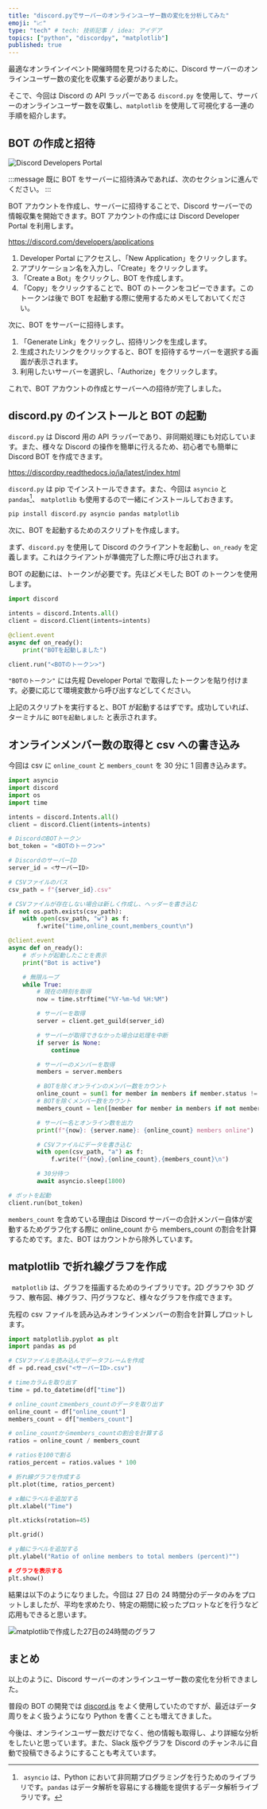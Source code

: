 ```yaml
---
title: "discord.pyでサーバーのオンラインユーザー数の変化を分析してみた"
emoji: "📈"
type: "tech" # tech: 技術記事 / idea: アイデア
topics: ["python", "discordpy", "matplotlib"]
published: true
---
```


最適なオンラインイベント開催時間を見つけるために、Discord サーバーのオンラインユーザー数の変化を収集する必要がありました。

そこで、今回は Discord の API ラッパーである `discord.py` を使用して、サーバーのオンラインユーザー数を収集し、`matplotlib` を使用して可視化する一連の手順を紹介します。

## BOT の作成と招待

![Discord Developers Portal](/images/discord-online-members-chart/discord-bot-create.jpg)

:::message
既に BOT をサーバーに招待済みであれば、次のセクションに進んでください。
:::

BOT アカウントを作成し、サーバーに招待することで、Discord サーバーでの情報収集を開始できます。BOT アカウントの作成には Discord Developer Portal を利用します。

https://discord.com/developers/applications

1. Developer Portal にアクセスし、「New Application」をクリックします。
1. アプリケーション名を入力し、「Create」をクリックします。
1. 「Create a Bot」をクリックし、BOT を作成します。
1. 「Copy」をクリックすることで、BOT のトークンをコピーできます。このトークンは後で BOT を起動する際に使用するためメモしておいてください。

次に、BOT をサーバーに招待します。

1. 「Generate Link」をクリックし、招待リンクを生成します。
1. 生成されたリンクをクリックすると、BOT を招待するサーバーを選択する画面が表示されます。
1. 利用したいサーバーを選択し、「Authorize」をクリックします。

これで、BOT アカウントの作成とサーバーへの招待が完了しました。

## discord.py のインストールと BOT の起動

`discord.py` は Discord 用の API ラッパーであり、非同期処理にも対応しています。また、様々な Discord の操作を簡単に行えるため、初心者でも簡単に Discord BOT を作成できます。

https://discordpy.readthedocs.io/ja/latest/index.html

`discord.py` は pip でインストールできます。また、今回は `asyncio` と `pandas`[^1]、 `matplotlib` も使用するので一緒にインストールしておきます。

[^1]: ` asyncio` は、Python において非同期プログラミングを行うためのライブラリです。`pandas` はデータ解析を容易にする機能を提供するデータ解析ライブラリです。

```bash
pip install discord.py asyncio pandas matplotlib
```

次に、BOT を起動するためのスクリプトを作成します。

まず、`discord.py` を使用して Discord のクライアントを起動し、`on_ready` を定義します。これはクライアントが準備完了した際に呼び出されます。

BOT の起動には、トークンが必要です。先ほどメモした BOT のトークンを使用します。

```py
import discord

intents = discord.Intents.all()
client = discord.Client(intents=intents)

@client.event
async def on_ready():
    print("BOTを起動しました")

client.run("<BOTのトークン>")
```

`"BOTのトークン"` には先程 Developer Portal で取得したトークンを貼り付けます。必要に応じて環境変数から呼び出すなどしてください。

上記のスクリプトを実行すると、BOT が起動するはずです。成功していれば、ターミナルに `BOTを起動しました` と表示されます。

## オンラインメンバー数の取得と csv への書き込み

今回は csv に `online_count` と `members_count` を 30 分に 1 回書き込みます。

```py
import asyncio
import discord
import os
import time

intents = discord.Intents.all()
client = discord.Client(intents=intents)

# DiscordのBOTトークン
bot_token = "<BOTのトークン>"

# DiscordのサーバーID
server_id = <サーバーID>

# CSVファイルのパス
csv_path = f"{server_id}.csv"

# CSVファイルが存在しない場合は新しく作成し、ヘッダーを書き込む
if not os.path.exists(csv_path):
    with open(csv_path, "w") as f:
        f.write("time,online_count,members_count\n")

@client.event
async def on_ready():
    # ボットが起動したことを表示
    print("Bot is active")

    # 無限ループ
    while True:
        # 現在の時刻を取得
        now = time.strftime("%Y-%m-%d %H:%M")

        # サーバーを取得
        server = client.get_guild(server_id)

        # サーバーが取得できなかった場合は処理を中断
        if server is None:
            continue

        # サーバーのメンバーを取得
        members = server.members

        # BOTを除くオンラインのメンバー数をカウント
        online_count = sum(1 for member in members if member.status != discord.Status.offline and not member.bot)
        # BOTを除くメンバー数をカウント
        members_count = len([member for member in members if not member.bot])

        # サーバー名とオンライン数を出力
        print(f"{now}: {server.name}: {online_count} members online")

        # CSVファイルにデータを書き込む
        with open(csv_path, "a") as f:
            f.write(f"{now},{online_count},{members_count}\n")

        # 30分待つ
        await asyncio.sleep(1800)

# ボットを起動
client.run(bot_token)
```

`members_count` を含めている理由は Discord サーバーの合計メンバー自体が変動するためグラフ化する際に online_count から members_count の割合を計算するためです。また、BOT はカウントから除外しています。

## matplotlib で折れ線グラフを作成

` matplotlib` は、グラフを描画するためのライブラリです。2D グラフや 3D グラフ、散布図、棒グラフ、円グラフなど、様々なグラフを作成できます。

先程の csv ファイルを読み込みオンラインメンバーの割合を計算しプロットします。

```py
import matplotlib.pyplot as plt
import pandas as pd

# CSVファイルを読み込んでデータフレームを作成
df = pd.read_csv("<サーバーID>.csv")

# timeカラムを取り出す
time = pd.to_datetime(df["time"])

# online_countとmembers_countのデータを取り出す
online_count = df["online_count"]
members_count = df["members_count"]

# online_countからmembers_countの割合を計算する
ratios = online_count / members_count

# ratiosを100で割る
ratios_percent = ratios.values * 100

# 折れ線グラフを作成する
plt.plot(time, ratios_percent)

# x軸にラベルを追加する
plt.xlabel("Time")

plt.xticks(rotation=45)

plt.grid()

# y軸にラベルを追加する
plt.ylabel("Ratio of online members to total members (percent)"")

# グラフを表示する
plt.show()
```

結果は以下のようになりました。今回は 27 日の 24 時間分のデータのみをプロットしましたが、平均を求めたり、特定の期間に絞ったプロットなどを行うなど応用もできると思います。

![matplotlibで作成した27日の24時間のグラフ](/images/discord-online-members-chart/discord-online-matplotlib-chart.png)

## まとめ

以上のように、Discord サーバーのオンラインユーザー数の変化を分析できました。

普段の BOT の開発では [discord.js](https://discord.js.org/#/) をよく使用していたのですが、最近はデータ周りをよく扱うようになり Python を書くことも増えてきました。

今後は、オンラインユーザー数だけでなく、他の情報も取得し、より詳細な分析をしたいと思っています。また、Slack 版やグラフを Discord のチャンネルに自動で投稿できるようにすることも考えています。
